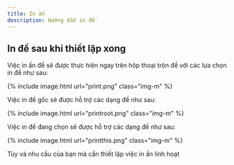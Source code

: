 ```yaml
---
title: In ấn
description: Hướng dẫn in đề
---
```


## In đề sau khi thiết lập xong

Việc in ấn đề sẽ được thực hiện ngay trên hộp thoại trộn đề với các lựa chọn in đề như sau:

{% include image.html url="print.png" class="img-m" %}

Việc in đề gốc sẽ được hỗ trợ các dạng đề như sau:

{% include image.html url="printroot.png" class="img-m" %}

Việc in đề đang chọn sẽ được hỗ trợ các dạng đề như sau:

{% include image.html url="printthis.png" class="img-m" %}

Tùy và nhu cầu của bạn mà cần thiết lập việc in ấn linh hoạt
